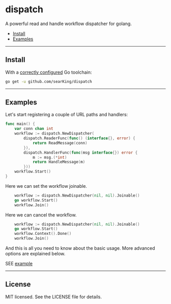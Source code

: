 # dispatch

A powerful read and handle workflow dispatcher for golang.

* [Install](#install)
* [Examples](#examples)

---

## Install

With a [correctly configured](https://golang.org/doc/install#testing) Go toolchain:

```sh
go get -u github.com/searKing/dispatch
```

---

## Examples

Let's start registering a couple of URL paths and handlers:

```go
func main() {
    var conn chan int
    workflow := dispatch.NewDispatcher(
    	dispatch.ReaderFunc(func() (interface{}, error) {
    		return ReadMessage(conn)
    	}), 
    	dispatch.HandlerFunc(func(msg interface{}) error {
    		m := msg.(*int)
    		return HandleMessage(m)
    	}))
    workflow.Start()
}
```

Here we can set the workflow joinable. 
```go
    workflow := dispatch.NewDispatcher(nil, nil).Joinable()
    go workflow.Start()
    workflow.Join()
```

Here we can cancel the workflow. 

```go
    workflow := dispatch.NewDispatcher(nil, nil).Joinable()
    go workflow.Start()
	workflow.Context().Done()
	workflow.Join()
```

And this is all you need to know about the basic usage. More advanced options are explained below.

SEE [example](https://github.com/searKing/dispatch/tree/master/example_test.go)

---

## License

MIT licensed. See the LICENSE file for details.